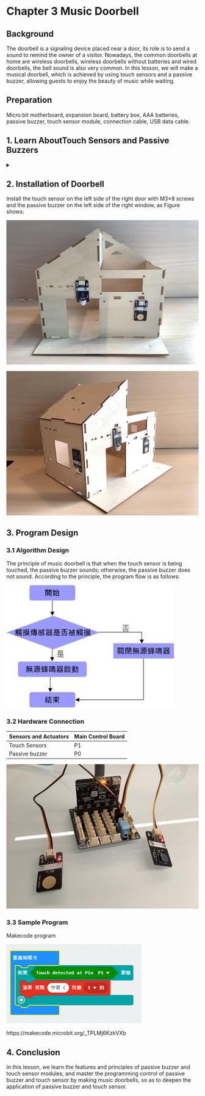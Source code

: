 # Chapter 3 Music Doorbell

## Background  
<P>
The doorbell is a signaling device placed near a door, its role is to send a sound to remind the owner of a visitor. Nowadays, the common doorbells at home are wireless doorbells, wireless doorbells without batteries and wired doorbells, the bell sound is also very common. In this lesson, we will make a musical doorbell, which is achieved by using touch sensors and a passive buzzer, allowing guests to enjoy the beauty of music while waiting.
<P>

## Preparation  
<P>
Micro:bit motherboard, expansion board, battery box, AAA batteries, passive buzzer, touch sensor module, connection cable, USB data cable. 
<P>

## 1. Learn AboutTouch Sensors and Passive Buzzers 
<details><summary></summary>

### 1.1 Touch Sensor 
<P>
The touch module is a capacitive point-action touch module based on the touch detection IC (TTP223B), similar to the diagram below, when the metal contact of the module is being touched, it is equivalent to a button being pressed. We can mount the module on the surface of non-metallic materials such as plastic or glass, or cover the surface of the module with a thin sheet of paper (non-metallic) to make a keypad that can be hidden on walls, desktops, etc. as long as the touch position is correct. The modules output high level when touched, otherwise they output low level. 
<P>
<P>   
    
![](pic/3/31.png)<BR>
<P>
<P>   
    
![](pic/3/32.png)<BR>
<P>
 
### 1.2 Passive buzzer module 
<P>
Passive buzzer is a buzzer without an internal oscillator. When energized, the internal oscillator does not emit a buzzing sound, it needs to be driven by a square wave of 2-5 kHz, and then the waveform of different frequencies will drive the buzzer to emit the corresponding frequency of sound. Some of our common greeting cards come with a music box, which will play tunes such as Happy Birthday and Christmas songs after being opened, which is achieved through a passive buzzer.  
<P>
<P>   
    
![](pic/3/33.png)<BR>
<P>
<P>
The passive buzzer module used in this course has three pins: G, V, S. G means GND ground, V stands for VCC, which can be connected to the motherboard's 5.5V and 3.3V, S is the signal interface.  
<P>
<P>   
    
![](pic/3/34.png)<BR>
<P>
</details>
 
## 2. Installation of Doorbell  
<P>    
Install the touch sensor on the left side of the right door with M3*8 screws and the passive buzzer on the left side of the right window, as Figure shows:
<P>
<P>   
    
![](pic/3/35.jpg)<BR>
<P>
<P>   
    
![](pic/3/36.jpg)<BR>
<P>
 
## 3. Program Design  

### 3.1 Algorithm Design 
<P>
The principle of music doorbell is that when the touch sensor is being touched, the passive buzzer sounds; otherwise, the passive buzzer does not sound. According to the principle, the program flow is as follows:   
<P>
<P>   
    
![](pic/3/37.jpg)<BR>
<P>

### 3.2 Hardware Connection  

Sensors and Actuators | Main Control Board 
:-- | :--
Touch Sensors |P1
Passive buzzer |P0
<P>   
    
![](pic/3/38.jpg)<BR>
<P>
    
### 3.3 Sample Program 
<P>
Makecode program 
<P> 
<P>   
    
![](pic/3/39.png)<BR>
<P>
<P> 
https://makecode.microbit.org/_TPLMj6KzkVXb 
<P>
 
## 4. Conclusion  
<P>
In this lesson, we learn the features and principles of passive buzzer and touch sensor modules, and master the programming control of passive buzzer and touch sensor by making music doorbells, so as to deepen the application of passive buzzer and touch sensor. 
<P>
